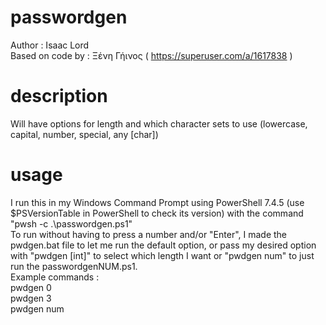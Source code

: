 # passwordgen
Author : Isaac Lord\
Based on code by : Ξένη Γήινος ( https://superuser.com/a/1617838 )
# description
Will have options for length and which character sets to use (lowercase, capital, number, special, any [char])
# usage
I run this in my Windows Command Prompt using PowerShell 7.4.5 (use $PSVersionTable in PowerShell to check its version) with the command "pwsh -c .\passwordgen.ps1"\
To run without having to press a number and/or "Enter", I made the pwdgen.bat file to let me run the default option, or pass my desired option with "pwdgen [int]" to select which length I want or "pwdgen num" to just run the passwordgenNUM.ps1.\
Example commands : \
pwdgen 0\
pwdgen 3\
pwdgen num

